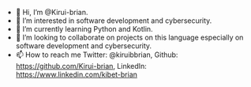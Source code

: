 - 👋 Hi, I’m @Kirui-brian.
- 👀 I’m interested in software development and cybersecurity.
- 🌱 I’m currently learning Python and Kotlin.
- 💞️ I’m looking to collaborate on projects on this language especially on software development and cybersecurity.
- 📫 How to reach me Twitter: @kiruibbrian, Github: https://github.com/Kirui-brian, LinkedIn: https://www.linkedin.com/kibet-brian

<!---
Kirui-brian/Kirui-brian is a ✨ special ✨ repository because its `README.md` (this file) appears on your GitHub profile.
You can click the Preview link to take a look at your changes.
--->
